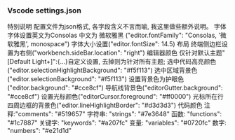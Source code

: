 ### Vscode settings.json 
特别说明
配置文件为json格式, 各字段含义不言而喻, 我这里做些额外说明。
字体
字体设置英文为Consolas 中文为 微软雅黑 ("editor.fontFamily": "Consolas, '微软雅黑', monospace")
字体大小设置("editor.fontSize": 14.5)
布局
终端侧边栏设置为右侧("workbench.sideBar.location": "right")
编辑器颜色
仅针对默认主题"[Default Light+]":{...}自定义设置, 去掉则为针对所有主题;
选中代码高亮颜色("editor.selectionHighlightBackground": "#f5f113")
选中区域背景色("editor.selectionBackground": "#f5f113")
设置背景色为护眼色("editor.background": "#cce8cf")
导航线背景色("editorGutter.background": "#cce8cf")
设置光标颜色("editorCursor.foreground": "#ff0000")
光标所在行四周边框的背景色("editor.lineHighlightBorder": "#d3d3d3")
代码颜色
注释:"comments": "#519657"
字符串: "strings": "#7e3648"
函数: "functions": "#1c7887"
关键字: "keywords": "#a207fc"
变量: "variables": "#0720fc"
数字: "numbers": "#e21d1d"
